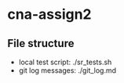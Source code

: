 # cna-assign2

## File structure
- local test script: ./sr_tests.sh
- git log messages: ./git_log.md
